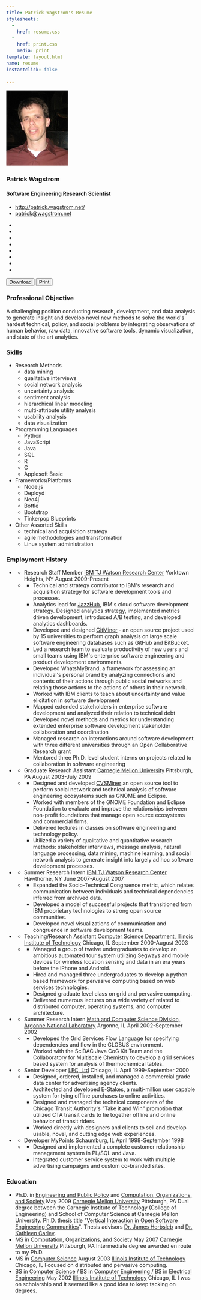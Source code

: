 ```yaml
---
title: Patrick Wagstrom's Resume
stylesheets:
  - 
    href: resume.css
  -
    href: print.css
    media: print
template: layout.html
name: resume
instantclick: false

---
```


<div class="row">
    <!-- sidebar -->
    <div class="col-md-3 sidebar">
        <div class="row no-print">
            <div class="col-md-12 mugshot">
                <img src="mugshot.small.jpg" height="200" width="164" alt="A Very Dated Photo of Patrick Wagstrom">
            </div>
        </div>
        <div class="row name-header">
            <div class="col-md-12">
                <h3>Patrick Wagstrom</h2>
                <h4>Software Engineering Research Scientist</h3>
            </div>
        </div>
        <div class="row">
            <div class="col-md-12">
                <ul class="info-links">
                    <li><a href="http://patrick.wagstrom.net/">http://patrick.wagstrom.net/<i class="fa fa-globe"></i></a></li>
                    <li><a href="mailto:patrick@wagstrom.net">patrick@wagstrom.net<i class="fa fa-envelope"></i></a></li>
                </ul>
            </div>
        </div>
        <div class="row no-print">
            <div class="col-md-12">
                <ul class="social-links">
                    <li><a href="https://github.com/pridkett" title="GitHub Profile"><i class="fa fa-github"></i></a></li>
                    <li><a href="http://stackoverflow.com/users/57626/pridkett" title="StackOverflow Profile"><i class="fa fa-stack-overflow"></i></a></li>
                    <li><a href="http://stackexchange.com/users/23095/pridkett" title="StackExchange Profile"><i class="fa fa-stack-exchange"></i></a></li>
                    <li><a href="https://twitter.com/pridkett" title="Twitter Profile"><i class="fa fa-twitter"></i></a></li>
                    <li><a href="https://www.facebook.com/patrick.wagstrom" title="Facebook Profile"><i class="fa fa-facebook"></i></a></li>
                    <li><a href="https://plus.google.com/+PatrickWagstrom/" title="Google Plus Profile"><i class="fa fa-google-plus"></i></a></li>
                    <li><a href="http://www.youtube.com/user/pridkett/videos" title="YouTube Profile"><i class="fa fa-youtube"></i></a></li>
                    <li><a href="http://www.linkedin.com/in/pwagstrom" title="LinkedIn Profile"><i class="fa fa-linkedin"></i></a></li>
                </ul>
            </div>
        </div>
        <div class="row download-buttons no-print">
            <div class="col-md-12">
                <button type="button" class="btn btn-default btn-large" onclick="window.location.href='wagstrom-resume-20131208.pdf';"><i class="fa fa-download"></i> Download</button>
                <button type="button" class="btn btn-default btn-large" onclick="window.print();"><i class="fa fa-print"></i> Print</button>
            </div>
        </div>
    </div>
    <!-- /sidebar -->
    <!-- main body -->
    <div class="col-md-9 main-body">
        <!-- general purpose -->
        <div class="row">
            <div class="col-md-12">
                <h3 class="heading">Professional Objective</h3>
                <p>A challenging position conducting research, development, and data analysis to generate insight and develop novel new methods to solve the world's hardest technical, policy, and social problems by integrating observations of human behavior, raw data, innovative software tools, dynamic visualization, and state of the art analytics.</p>
            </div>
        </div>
        <!-- /general purpose -->
        <!-- skills -->
        <div class="row">
            <div class="col-md-12">
                <h3 class="heading">Skills</h3>
                <ul class="skill-listing">
                    <li><span class="skill-header">Research Methods</span>
                        <ul class="skill-components">
                            <li>data mining</li>
                            <li>qualitative interviews</li>
                            <li>social network analysis</li>
                            <li>uncertainty analysis</li>
                            <li>sentiment analysis</li>
                            <li>hierarchical linear modeling</li>
                            <li>multi-attribute utility analysis</li>
                            <li>usability analysis</li>
                            <li>data visualization</li>
                        </ul>
                    </li>
                    <li><span class="skill-header">Programming Languages</span>
                        <ul class="skill-components">
                            <li>Python</li>
                            <li>JavaScript</li>
                            <li>Java</li>
                            <li>SQL</li>
                            <li>R</li>
                            <li>C</li>
                            <li>Applesoft Basic</li>
                        </ul>
                    </li>
                    <li><span class="skill-header">Frameworks/Platforms</span>
                        <ul class="skill-components">
                            <li>Node.js</li>
                            <li>Deployd</li>
                            <li>Neo4j</li>
                            <li>Bottle</li>
                            <li>Bootstrap</li>
                            <li>Tinkerpop Blueprints</li>
                        </ul>
                    <li><span class="skill-header">Other Assorted Skills</span>
                        <ul class="skill-components">
                            <li>technical and acquisition strategy</li>
                            <li>agile methodologies and transformation</li>
                            <li>Linux system administration</li>
                        </ul>
                    </li>
                </ul>
            </div>
        </div>
        <!-- /skills -->
        <!-- employment -->
        <div class="row">
            <div class="col-md-12">
                <h3 class="heading">Employment History</h3>
                <ul class="job-listing">
                    <li class="job">
                        <ul>
                            <li class="job-info">
                                <span class="job-title">Research Staff Member</span>
                                <span class="job-employer"><a href="http://www.watson.ibm.com/">IBM TJ Watson Research Center</a></span>
                                <span class="job-location">Yorktown Heights, NY</span>
                                <span class="job-dates">August 2009-Present</span>
                            </li>
                            <li title="achievements">
                                <ul>
                                    <li>Technical and strategy contributor to IBM's research and acquisition strategy for software development tools and processes.</li>
                                    <li>Analytics lead for <a href="http://hub.jazz.net/">JazzHub</a>, IBM's cloud software development strategy. Designed analytics strategy, implemented metrics driven development, introduced A/B testing, and developed analytics dashboards.</li>
                                    <li>Developed and designed <a href="https://github.com/pridkett/gitminer">GitMiner</a> - an open source project used by 15 universities to perform graph analysis on large scale software engineering databases such as GitHub and BitBucket.</li>
                                    <li>Led a research team to evaluate productivity of new users and small teams using IBM's enterprise software engineering and product development environments.</li>
                                    <li>Developed WhatsMyBrand, a framework for assessing an individual's personal brand by analyzing connections and contents of their actions through public social networks and relating those actions to the actions of others in their network.</li>
                                    <li class="no-resume">Worked with IBM clients to teach about uncertainty and value elicitation in software development</li>
                                    <li class="no-resume">Mapped extended stakeholders in enterprise software development and analyzed their relation to technical debt</li>
                                    <li class="no-resume">Developed novel methods and metrics for understanding extended enterprise software development stakeholder collaboration and coordination</li>
                                    <li class="no-resume">Managed research on interactions around software development with three different universities through an Open Collaborative Research grant</li>
                                    <li class="no-resume">Mentored three Ph.D. level student interns on projects related to collaboration in software engineering</li>
                                </ul>
                            </li>
                        </ul>
                    </li>
                    <li class="job">
                        <ul>
                            <li class="job-info">
                                <span class="job-title">Graduate Research Assistant</span>
                                <span class="job-employer"><a href="http://www.cmu.edu/">Carnegie Mellon University</a></span>
                                <span class="job-location">Pittsburgh, PA</span>
                                <span class="job-dates">August 2003-July 2009</span>
                            </li>
                            <li class="job-achievements">
                                <ul>
                                    <li>Designed and developed <a href="https://github.com/pridkett/cvsminer">CVSMiner</a> an open source tool to perform social network and technical analysis of software engineering ecosystems such as GNOME and Eclipse.</li>
                                    <li>Worked with members of the GNOME Foundation and Eclipse Foundation to evaluate and improve the relationships between non-profit foundations that manage open source ecosystems and commercial firms.</li>
                                    <li>Delivered lectures in classes on software engineering and technology policy.</li>
                                    <li>Utilized a variety of qualitative and quantitative research methods: stakeholder interviews, message analysis, natural language processing, data mining, machine learning, and social network analysis to generate insight into largely ad hoc software development processes.</li>
                                </ul>
                            </li>
                        </ul>
                    </li>
                    <li class="job">
                        <ul>
                            <li class="job-info">
                                <span class="job-title">Summer Research Intern</span>
                                <span class="job-employer"><a href="http://www.watson.ibm.com/">IBM TJ Watson Research Center</a></span>
                                <span class="job-location">Hawthorne, NY</span>
                                <span class="job-dates">June 2007-August 2007</span>
                            </li>
                            <li class="job-achievements">
                                <ul>
                                    <li>Expanded the Socio-Technical Congruence metric, which relates communication between individuals and technical dependencies inferred from archived data.</li>
                                    <li>Developed a model of successful projects that transitioned from IBM proprietary technologies to strong open source communities.</li>
                                    <li>Developed novel visualizations of communication and congruence in software development teams.</li>
                                </ul>
                            </li>
                        </ul>
                    </li>
                    <li class="job">
                        <ul>
                            <li class="job-info">
                                <span class="job-title">Teaching/Research Assistant</span>
                                <span class="job-employer"><a href="http://www.iit.edu/csl/cs/">Computer Science Department, Illinois Institute of Technology</a></span>
                                <span class="job-location">Chicago, IL</span>
                                <span class="job-dates">September 2000-August 2003</span>
                            </li>
                            <li class="job-achievements">
                                <ul>
                                    <li>Managed a group of twelve undergraduates to develop an ambitious automated tour system utilizing Segways and mobile devices for wireless location sensing and data in an era years before the iPhone and Android.</li>
                                    <li>Hired and managed three undergraduates to develop a python based framework for pervasive computing based on web services technologies.</li>
                                    <li>Designed graduate level class on grid and pervasive computing.</li>
                                    <li>Delivered numerous lectures on a wide variety of related to distributed computer, operating systems, and computer architecture.</li>
                                </ul>
                            </li>
                        </ul>
                    </li>
                    <li class="job">
                        <ul>
                            <li class="job-info">
                                <span class="job-title">Summer Research Intern</span>
                                <span class="job-employer"><a href="http://www.mcs.anl.gov/">Math and Computer Science Division, Argonne National Laboratory</a></span>
                                <span class="job-location">Argonne, IL</span>
                                <span class="job-dates">April 2002-September 2002</span>
                            </li>
                            <li class="job-achievements">
                                <ul>
                                    <li>Developed the Grid Services Flow Language for specifying dependencies and flow in the GLOBUS environment.</li>
                                    <li>Worked with the SciDAC Java CoG Kit Team and the Collaboratory for Multiscale Chemistry to develop a grid services based system for analysis of thermochemical tables.</li>
                                </ul>
                            </li>
                        </ul>
                    </li>
                    <li class="job">
                        <ul>
                            <li class="job-info">
                                <span class="job-title">Senior Developer</span>
                                <span class="job-employer"><a href="http://www.lecltd.com/">LEC, Ltd</a></span>
                                <span class="job-location">Chicago, IL</span>
                                <span class="job-dates">April 1999-September 2000</span>
                            </li>
                            <li class="job-achievements">
                                <ul>
                                    <li>Designed, ordered, installed, and managed a commercial grade data center for advertising agency clients.</li>
                                    <li>Architected and developed E-Stakes, a multi-million user capable system for tying offline purchases to online activities.</li>
                                    <li>Designed and managed the technical components of the Chicago Transit Authority's "Take it and Win" promotion that utilized CTA transit cards to tie together offline and online behavior of transit riders.</li>
                                    <li>Worked directly with designers and clients to sell and develop usable, novel, and cutting edge web experiences.</li>
                                </ul>
                            </li>
                        </ul>
                    </li>
                    <li class="job">
                        <ul>
                            <li class="job-info">
                                <span class="job-title">Developer</span>
                                <span class="job-employer"><a href="http://www.mypoints.com/">MyPoints</a></span>
                                <span class="job-location">Schaumburg, IL</span>
                                <span class="job-dates">April 1998-September 1998</span>
                            </li>
                            <li class="job-achievements">
                                <ul>
                                    <li>Designed and implemented a complete customer relationship management system in PL/SQL and Java.</li>
                                    <li>Integrated customer service system to work with multiple advertising campaigns and custom co-branded sites.</li>
                                </ul>
                            </li>
                        </ul>
                    </li>
                </ul>
            </div>
        </div>
        <!-- /employment history -->
        <!-- education -->
        <div class="row">
            <div class="col-md-12">
                <h3 class="heading">Education</h3>
                <ul class="degree-listing">
                    <li class="degree">
                        <span class="degree-name">Ph.D. in <a href="http://www.epp.cmu.edu/">Engineering and Public Policy</a> and <a href="http://www.isri.cmu.edu/education/cos-phd/index.html">Computation, Organizations, and Society</a></span>
                        <span class="degree-date">May 2009</span>
                        <span class="degree-institution"><a href="http://www.cmu.edu/">Carnegie Mellon University</a></span>
                        <span class="degree-location">Pittsburgh, PA</span>
                        <span class="degree-description">Dual degree between the Carnegie Institute of Technology (College of Engineering) and School of Computer Science at Carnegie Mellon University. Ph.D. thesis title "<a href="http://academic.patrick.wagstrom.net/thesis-files/phd-thesis.pdf">Vertical Interaction in Open Software Engineering Communities</a>". Thesis advisors <a href="http://herbsleb.org/">Dr. James Herbsleb</a> and <a href="http://www.casos.cs.cmu.edu/bios/carley/carley.html">Dr. Kathleen Carley</a>.</span>
                    </li>
                    <li class="degree">
                        <span class="degree-name">MS in <a href="http://www.isri.cmu.edu/education/cos-phd/index.html">Computation, Organizations, and Society</a></span>
                        <span class="degree-date">May 2007</span>
                        <span class="degree-institution"><a href="http://www.cmu.edu/">Carnegie Mellon University</a></span>
                        <span class="degree-location">Pittsburgh, PA</span>
                        <span class="degree-description">Intermediate degree awarded en route to my Ph.D.</span>
                    </li>
                    <li class="degree">
                        <span class="degree-name">MS in <a href="http://www.iit.edu/csl/cs/">Computer Science</a></span>
                        <span class="degree-date">August 2003</span>
                        <span class="degree-institution"><a href="http://www.iit.edu/">Illinois Institute of Technology</a></span>
                        <span class="degree-location">Chicago, IL</span>
                        <span class="degree-description">Focused on distributed and pervasive computing.</span>
                    </li>
                    <li class="degree">
                        <span class="degree-name">BS in <a href="http://www.iit.edu/csl/cs/">Computer Science</a> / BS in <a href="http://www.iit.edu/engineering/ece/">Computer Engineering</a> / BS in <a href="http://www.iit.edu/engineering/ece/">Electrical Engineering</a></span>
                        <span class="degree-date">May 2002</span>
                        <span class="degree-institution"><a href="http://www.iit.edu/">Illinois Institute of Technology</a></span>
                        <span class="degree-location">Chicago, IL</span>
                        <span class="degree-description">I was on scholarship and it seemed like a good idea to keep tacking on degrees.</span>
                    </li>
                </ul>
            </div>
        </div>
        <!-- /education -->
    </div>
</div>
